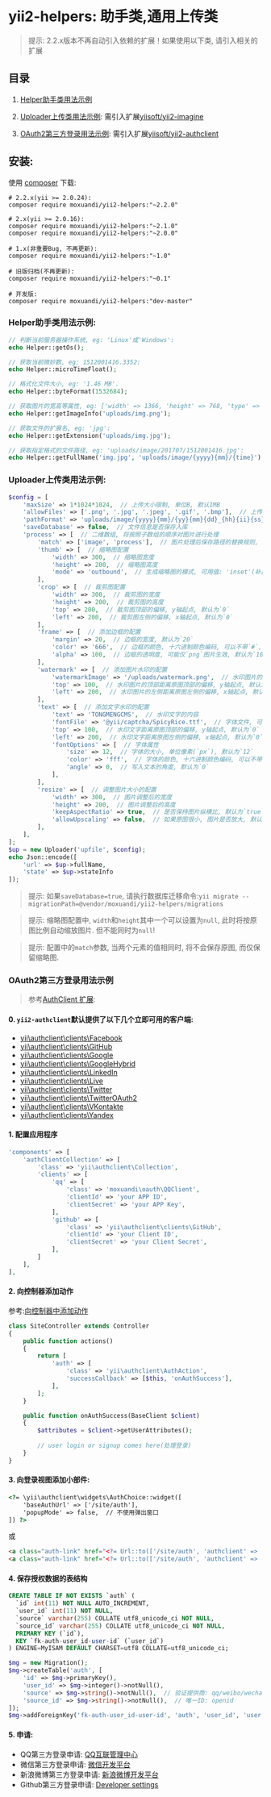yii2-helpers: 助手类,通用上传类
==================

> 提示: 2.2.x版本不再自动引入依赖的扩展！如果使用以下类, 请引入相关的扩展


## 目录

1. [Helper助手类用法示例](#Helper助手类用法示例)

2. [Uploader上传类用法示例](#Uploader上传类用法示例): 需引入扩展[yiisoft/yii2-imagine](https://github.com/yiisoft/yii2-imagine)

3. [OAuth2第三方登录用法示例](#OAuth2第三方登录用法示例): 需引入扩展[yiisoft/yii2-authclient](https://github.com/yiisoft/yii2-authclient)


## 安装:
使用 [composer](http://getcomposer.org/download/) 下载:
```
# 2.2.x(yii >= 2.0.24):
composer require moxuandi/yii2-helpers:"~2.2.0"

# 2.x(yii >= 2.0.16):
composer require moxuandi/yii2-helpers:"~2.1.0"
composer require moxuandi/yii2-helpers:"~2.0.0"

# 1.x(非重要Bug, 不再更新):
composer require moxuandi/yii2-helpers:"~1.0"

# 旧版归档(不再更新):
composer require moxuandi/yii2-helpers:"~0.1"

# 开发版:
composer require moxuandi/yii2-helpers:"dev-master"
```


### Helper助手类用法示例:
```php
// 判断当前服务器操作系统, eg: 'Linux'或'Windows':
echo Helper::getOs();

// 获取当前微妙数, eg: 1512001416.3352:
echo Helper::microTimeFloat();

// 格式化文件大小, eg: '1.46 MB'.
echo Helper::byteFormat(1532684);

// 获取图片的宽高等属性, eg: ['width' => 1366, 'height' => 768, 'type' => 'png', 'mime' => 'image/png', 'attr' => 'width="203" height="50"']:
echo Helper::getImageInfo('uploads/img.png');

// 获取文件的扩展名, eg: 'jpg':
echo Helper::getExtension('uploads/img.jpg');

// 获取指定格式的文件路径, eg: 'uploads/image/201707/1512001416.jpg':
echo Helper::getFullName('img.jpg', 'uploads/image/{yyyy}{mm}/{time}');
```

### Uploader上传类用法示例:
```php
$config = [
    'maxSize' => 1*1024*1024,  // 上传大小限制, 单位B, 默认1MB
    'allowFiles' => ['.png', '.jpg', '.jpeg', '.gif', '.bmp'],  // 上传图片格式显示
    'pathFormat' => 'uploads/image/{yyyy}{mm}/{yy}{mm}{dd}_{hh}{ii}{ss}_{rand:4}',  // 上传保存路径, 可以自定义保存路径和文件名格式
    'saveDatabase' => false,  // 文件信息是否保存入库
    'process' => [  // 二维数组, 将按照子数组的顺序对图片进行处理
        'match' => ['image', 'process'],  // 图片处理后保存路径的替换规则, 必须是两个元素的数组
        'thumb' => [  // 缩略图配置
            'width' => 300,  // 缩略图宽度
            'height' => 200,  // 缩略图高度
            'mode' => 'outbound',  // 生成缩略图的模式, 可用值: 'inset'(补白), 'outbound'(裁剪, 默认值)
        ],
        'crop' => [  // 裁剪图配置
            'width' => 300,  // 裁剪图的宽度
            'height' => 200,  // 裁剪图的高度
            'top' => 200,  // 裁剪图顶部的偏移, y轴起点, 默认为`0`
            'left' => 200,  // 裁剪图左侧的偏移, x轴起点, 默认为`0`
        ],
        'frame' => [  // 添加边框的配置
            'margin' => 20,  // 边框的宽度, 默认为`20`
            'color' => '666',  // 边框的颜色, 十六进制颜色编码, 可以不带`#`, 默认为`666`
            'alpha' => 100,  // 边框的透明度, 可能仅`png`图片生效, 默认为`100`
        ],
        'watermark' => [  // 添加图片水印的配置
            'watermarkImage' => '/uploads/watermark.png',  // 水印图片的绝对路径
            'top' => 100,  // 水印图片的顶部距离原图顶部的偏移, y轴起点, 默认为`0`
            'left' => 200,  // 水印图片的左侧距离原图左侧的偏移, x轴起点, 默认为`0`
        ],
        'text' => [  // 添加文字水印的配置
            'text' => 'TONGMENGCMS',  // 水印文字的内容
            'fontFile' => '@yii/captcha/SpicyRice.ttf',  // 字体文件, 可以是绝对路径或别名
            'top' => 100,  // 水印文字距离原图顶部的偏移, y轴起点, 默认为`0`
            'left' => 200,  // 水印文字距离原图左侧的偏移, x轴起点, 默认为`0`
            'fontOptions' => [  // 字体属性
                'size' => 12,  // 字体的大小, 单位像素(`px`), 默认为`12`
                'color' => 'fff',  // 字体的颜色, 十六进制颜色编码, 可以不带`#`, 默认为`fff`
                'angle' => 0,  // 写入文本的角度, 默认为`0`
            ],
        ],
        'resize' => [  // 调整图片大小的配置
            'width' => 300,  // 图片调整后的宽度
            'height' => 200,  // 图片调整后的高度
            'keepAspectRatio' => true,  // 是否保持图片纵横比, 默认为`true`
            'allowUpscaling' => false,  // 如果原图很小, 图片是否放大, 默认为`false`
        ],
    ],
];
$up = new Uploader('upfile', $config);
echo Json::encode([
    'url' => $up->fullName,
    'state' => $up->stateInfo
]);
```

> 提示: 如果`saveDatabase=true`, 请执行数据库迁移命令:`yii migrate --migrationPath=@vendor/moxuandi/yii2-helpers/migrations`

> 提示: 缩略图配置中, `width`和`height`其中一个可以设置为`null`, 此时将按原图比例自动缩放图片. 但不能同时为`null`!

> 提示: 配置中的`match`参数, 当两个元素的值相同时, 将不会保存原图, 而仅保留缩略图.


### OAuth2第三方登录用法示例

> 参考[AuthClient 扩展](https://github.com/yiisoft/yii2-authclient/tree/master/docs/guide-zh-CN):

#### 0. `yii2-authclient`默认提供了以下几个立即可用的客户端:
- [yii\authclient\clients\Facebook](https://github.com/yiisoft/yii2-authclient/blob/master/src/clients/Facebook.php)
- [yii\authclient\clients\GitHub](https://github.com/yiisoft/yii2-authclient/blob/master/src/clients/GitHub.php)
- [yii\authclient\clients\Google](https://github.com/yiisoft/yii2-authclient/blob/master/src/clients/Google.php)
- [yii\authclient\clients\GoogleHybrid](https://github.com/yiisoft/yii2-authclient/blob/master/src/clients/GoogleHybrid.php)
- [yii\authclient\clients\LinkedIn](https://github.com/yiisoft/yii2-authclient/blob/master/src/clients/LinkedIn.php)
- [yii\authclient\clients\Live](https://github.com/yiisoft/yii2-authclient/blob/master/src/clients/Live.php)
- [yii\authclient\clients\Twitter](https://github.com/yiisoft/yii2-authclient/blob/master/src/clients/Twitter.php)
- [yii\authclient\clients\TwitterOAuth2](https://github.com/yiisoft/yii2-authclient/blob/master/src/clients/TwitterOAuth2.php)
- [yii\authclient\clients\VKontakte](https://github.com/yiisoft/yii2-authclient/blob/master/src/clients/VKontakte.php)
- [yii\authclient\clients\Yandex](https://github.com/yiisoft/yii2-authclient/blob/master/src/clients/Yandex.php)

#### 1. 配置应用程序
```php
'components' => [
    'authClientCollection' => [
        'class' => 'yii\authclient\Collection',
        'clients' => [
            'qq' => [
                'class' => 'moxuandi\oauth\QQClient',
                'clientId' => 'your APP ID',
                'clientSecret' => 'your APP Key',
            ],
            'github' => [
                'class' => 'yii\authclient\clients\GitHub',
                'clientId' => 'your Client ID',
                'clientSecret' => 'your Client Secret',
            ],
        ]
    ],
],
```

#### 2. 向控制器添加动作
参考:[向控制器中添加动作](https://github.com/yiisoft/yii2-authclient/blob/master/docs/guide-zh-CN/quick-start.md#%E5%90%91%E6%8E%A7%E5%88%B6%E5%99%A8%E4%B8%AD%E6%B7%BB%E5%8A%A0%E5%8A%A8%E4%BD%9C)
```php
class SiteController extends Controller
{
    public function actions()
    {
        return [
            'auth' => [
                'class' => 'yii\authclient\AuthAction',
                'successCallback' => [$this, 'onAuthSuccess'],
            ],
        ];
    }

    public function onAuthSuccess(BaseClient $client)
    {
        $attributes = $client->getUserAttributes();
    
        // user login or signup comes here(处理登录)
    }
}
```

#### 3. 向登录视图添加小部件:
```html
<?= \yii\authclient\widgets\AuthChoice::widget([
    'baseAuthUrl' => ['/site/auth'],
    'popupMode' => false,  // 不使用弹出窗口
]) ?>
```
或
```html
<a class="auth-link" href="<?= Url::to(['/site/auth', 'authclient' => 'qq']) ?>">QQ 登录</a>
<a class="auth-link" href="<?= Url::to(['/site/auth', 'authclient' => 'github']) ?>">Github 登录</a>
```

#### 4. 保存授权数据的表结构
```sql
CREATE TABLE IF NOT EXISTS `auth` (
  `id` int(11) NOT NULL AUTO_INCREMENT,
  `user_id` int(11) NOT NULL,
  `source` varchar(255) COLLATE utf8_unicode_ci NOT NULL,
  `source_id` varchar(255) COLLATE utf8_unicode_ci NOT NULL,
  PRIMARY KEY (`id`),
  KEY `fk-auth-user_id-user-id` (`user_id`)
) ENGINE=MyISAM DEFAULT CHARSET=utf8 COLLATE=utf8_unicode_ci;
```
```php
$mg = new Migration();
$mg->createTable('auth', [
    'id' => $mg->primaryKey(),
    'user_id' => $mg->integer()->notNull(),
    'source' => $mg->string()->notNull(),  // 验证提供商: qq/weibo/wechat
    'source_id' => $mg->string()->notNull(),  // 唯一ID: openid
]);
$mg->addForeignKey('fk-auth-user_id-user-id', 'auth', 'user_id', 'user', 'id', 'CASCADE', 'CASCADE');
```

#### 5. 申请:
- QQ第三方登录申请: [QQ互联管理中心](https://connect.qq.com/manage.html#/)
- 微信第三方登录申请: [微信开发平台](https://open.weixin.qq.com/)
- 新浪微博第三方登录申请: [新浪微博开发平台](http://open.weibo.com/)
- Github第三方登录申请: [Developer settings](https://github.com/settings/applications/551810)
